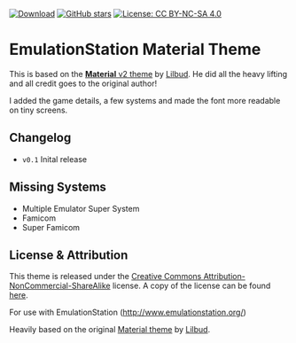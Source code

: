[![Download](https://img.shields.io/github/release/otherguy/es-theme-material.svg?style=for-the-badge&colorB=green)](https://github.com/otherguy/es-theme-material/releases)
[![GitHub stars](https://img.shields.io/github/stars/otherguy/es-theme-material.svg?style=for-the-badge)](https://github.com/otherguy/es-theme-material)
[![License: CC BY-NC-SA 4.0](https://img.shields.io/badge/license-CC/BY--NC--SA-yellow.svg?style=for-the-badge)](https://creativecommons.org/licenses/by-nc-sa/4.0/)


# EmulationStation Material Theme

This is based on the [**Material** v2 theme](https://github.com/lilbud/es-theme-material) by [Lilbud](https://github.com/lilbud). He did all the heavy lifting and all credit goes to the original author!

I added the game details, a few systems and made the font more readable on tiny screens.

## Changelog

- `v0.1` Inital release

## Missing Systems

- Multiple Emulator Super System
- Famicom
- Super Famicom

## License & Attribution

This theme is released under the [Creative Commons Attribution-NonCommercial-ShareAlike](https://creativecommons.org/licenses/by-nc-sa/4.0/) license. A copy of the license can be found [here](LICENSE.md).

For use with EmulationStation (http://www.emulationstation.org/)

Heavily based on the original [Material theme](https://github.com/lilbud/es-theme-material) by [Lilbud](https://github.com/lilbud).
